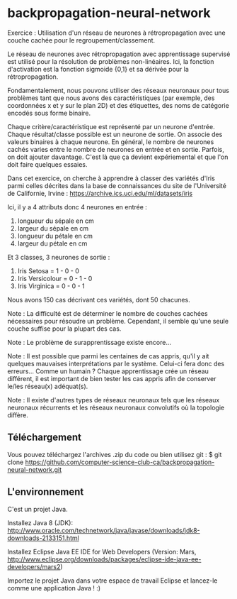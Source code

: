 # backpropagation-neural-network
Exercice : Utilisation d'un réseau de neurones à rétropropagation avec une couche cachée pour le regroupement/classement.

Le réseau de neurones avec rétropropagation avec apprentissage supervisé est utilisé pour la résolution de problèmes non-linéaires. Ici, la fonction d'activation est la fonction sigmoide {0,1} et sa dérivée pour la rétropropagation.

Fondamentalement, nous pouvons utiliser des réseaux neuronaux pour tous problèmes tant que nous avons des caractéristiques (par exemple, des coordonnées x et y sur le plan 2D) et des étiquettes, des noms de catégorie encodés sous forme binaire.

Chaque critère/caractéristique est représenté par un neurone d'entrée.
Chaque résultat/classe possible est un neurone de sortie. On associe des valeurs binaires à chaque neurone.
En général, le nombre de neurones cachés varies entre le nombre de neurones en entrée et en sortie. Parfois, on doit ajouter davantage. C'est là que ça devient expériemental et que l'on doit faire quelques essaies.

Dans cet exercice, on cherche à apprendre à classer des variétés d'Iris parmi celles décrites dans la base de connaissances du site de l'Université de Californie, Irvine : https://archive.ics.uci.edu/ml/datasets/iris

Ici, il y a 4 attributs donc 4 neurones en entrée : 
 1. longueur du sépale en cm 
 2. largeur du sépale en cm 
 3. longueur du pétale en cm 
 4. largeur du pétale en cm

Et 3 classes, 3 neurones de sortie : 
 1. Iris Setosa = 1 - 0 - 0
 2. Iris Versicolour = 0 - 1 - 0
 3. Iris Virginica = 0 - 0 - 1

Nous avons 150 cas décrivant ces variétés, dont 50 chacunes.

Note : La difficulté est de déterminer le nombre de couches cachées nécessaires pour résoudre un problème. Cependant, il semble qu'une seule couche suffise pour la plupart des cas.

Note : Le problème de surapprentissage existe encore...

Note : Il est possible que parmi les centaines de cas appris, qu'il y ait quelques mauvaises interprétations par le système. Celui-ci fera donc des erreurs... Comme un humain ? Chaque apprentissage crée un réseau différent, il est important de bien tester les cas appris afin de conserver le/les réseau(x) adéquat(s).

Note : Il existe d'autres types de réseaux neuronaux tels que les réseaux neuronaux récurrents et les réseaux neuronaux convolutifs où la topologie diffère.
 
 ## Téléchargement
Vous pouvez téléchargez l'archives .zip du code ou bien utilisez git : 
$ git clone https://github.com/computer-science-club-ca/backpropagation-neural-network.git

## L'environnement
C'est un projet Java.

Installez Java 8 (JDK): http://www.oracle.com/technetwork/java/javase/downloads/jdk8-downloads-2133151.html

Installez Eclipse Java EE IDE for Web Developers (Version: Mars, http://www.eclipse.org/downloads/packages/eclipse-ide-java-ee-developers/mars2)

Importez le projet Java dans votre espace de travail Eclipse et lancez-le comme une application Java ! :)
